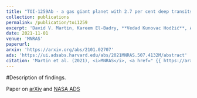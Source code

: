 ```yaml
---
title: "TOI-1259Ab - a gas giant planet with 2.7 per cent deep transits and a bound white dwarf companion"
collection: publications
permalink: /publication/toi1259
excerpt: 'David V. Martin, Kareem El-Badry, **Vedad Kunovac Hodžić**, Amaury H. M. J. Triaud, Ruth Angus, Jessica Birky, Daniel Foreman-Mackey, Christina Hedges, Benjamin T. Montet, Simon J. Murphy, Alexandre Santerne, Keivan G. Stassun, Alexander P. Stephan, Ji Wang, Paul Benni, Vadim Krushinsky, Nikita Chazov, Nikolay Mishevskiy, Carl Ziegler, Abderahmane Soubkiou, Zouhair Benkhaldoun, Douglas A. Caldwell, Karen Collins, Christopher E. Henze, Natalia M. Guerrero, Jon M. Jenkins, David W. Latham, Adam Levine, Scott McDermott, Susan E. Mullally, George Ricker, Sara Seager, Avi Shporer, Andrew Vanderburg, Roland Vanderspek, Joshua N. Winn'
date: 2021-11-01
venue: 'MNRAS'
paperurl:
arxiv: 'https://arxiv.org/abs/2101.02707'
ads: 'https://ui.adsabs.harvard.edu/abs/2021MNRAS.507.4132M/abstract'
citation: 'Martin et al. (2021), <i>MNRAS</i>, <a href=" {{ https://arxiv.org/abs/2101.02707 }} ">arXiv</a> <a href=" {{ https://ui.adsabs.harvard.edu/abs/2021MNRAS.507.4132M/abstract }} ">ADS</a>'
---
```

#Description of findings.

Paper on [arXiv](https://arxiv.org/abs/2101.02707) and [NASA ADS](https://ui.adsabs.harvard.edu/abs/2021MNRAS.507.4132M/abstract)
